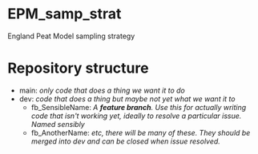 # EPM_samp_strat
England Peat Model sampling strategy


# Repository structure
-  main: *only code that does a thing we want it to do*
-  dev: *code that does a thing but maybe not yet what we want it to*
    - fb_SensibleName: *A **feature branch**.  Use this for actually writing code that isn't working yet, ideally to resolve a particular issue.  Named sensibly*
    - fb_AnotherName: *etc, there will be many of these.  They should be merged into dev and can be closed when issue resolved.*
